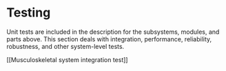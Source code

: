 # Testing

Unit tests are included in the description for the subsystems, modules, and parts above. This section deals with integration, performance, reliability, robustness, and other system-level tests.

[[Musculoskeletal system integration test]]
